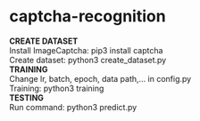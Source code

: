 # captcha-recognition
**CREATE DATASET** <br />
  Install ImageCaptcha: pip3 install captcha <br />
  Create dataset: python3 create_dataset.py <br />
**TRAINING** <br />
Change lr, batch, epoch, data path,... in config.py <br />
Training: python3 training <br />
**TESTING**  <br />
Run command: python3 predict.py <br />
